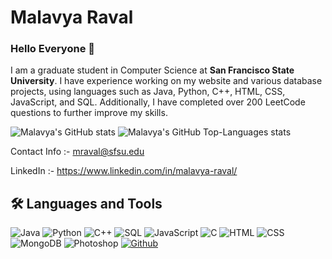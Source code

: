 # Malavya Raval

### Hello Everyone 👋
I am a graduate student in Computer Science at <b>San Francisco State University</b>. I have experience working on my website and various database projects, using languages such as Java, Python, C++, HTML, CSS, JavaScript, and SQL. Additionally, I have completed over 200 LeetCode questions to further improve my skills.

![Malavya's GitHub stats](https://github-readme-stats.vercel.app/api?username=MalavyaRaval&show_icons=true&theme=dark&hide_border=true)
![Malavya's GitHub Top-Languages stats](https://github-readme-stats.vercel.app/api/top-langs/?username=MalavyaRaval&hide_border=true&theme=dark)

Contact Info :- mraval@sfsu.edu

LinkedIn :- https://www.linkedin.com/in/malavya-raval/

<!--
[![Malavya's wakatime stats](https://github-readme-stats.vercel.app/api/wakatime?username=MalavyaRaval)](https://github.com/MalavyaRaval/github-readme-stats)
-->



## 🛠 Languages and Tools

![Java](https://img.shields.io/badge/-Java-000?&logo=Java)
![Python](https://img.shields.io/badge/-Python-000?&logo=python)
![C++](https://img.shields.io/badge/-C++-000?&logo=c%2b%2b&logoColor=00599C)
![SQL](https://img.shields.io/badge/-SQL-000?&logo=MySQL&logoColor=4479A1)
![JavaScript](https://img.shields.io/badge/-JavaScript-000?&logo=JavaScript&logoColor=ddc508)
![C](https://img.shields.io/badge/-C-000?&logo=C)
![HTML](https://img.shields.io/badge/-HTML-000?logo=html5)
![CSS](https://img.shields.io/badge/-CSS-000?logo=css3)
![MongoDB](https://img.shields.io/badge/-MongoDB-000?logo=mongodb)
![Photoshop](https://img.shields.io/badge/-Photoshop-000?logo=adobe-photoshop)
[![Github](https://img.shields.io/badge/-GitHub-000?logo=github)](https://github.com/MalavyaRaval)




<!--
**MalavyaRaval/MalavyaRaval** is a ✨ _special_ ✨ repository because its `README.md` (this file) appears on your GitHub profile.

Here are some ideas to get you started:

- 🔭 I’m currently working on ...
- 🌱 I’m currently learning ...
- 👯 I’m looking to collaborate on ...
- 🤔 I’m looking for help with ...
- 💬 Ask me about ...
- 📫 How to reach me: ...
- 😄 Pronouns: ...
- ⚡ Fun fact: ...
-->
